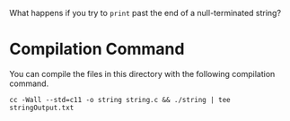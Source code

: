 What happens if you try to `print` past the end of a null-terminated string?

# Compilation Command
You can compile the files in this directory with the following compilation command.
```shell
cc -Wall --std=c11 -o string string.c && ./string | tee stringOutput.txt
```
